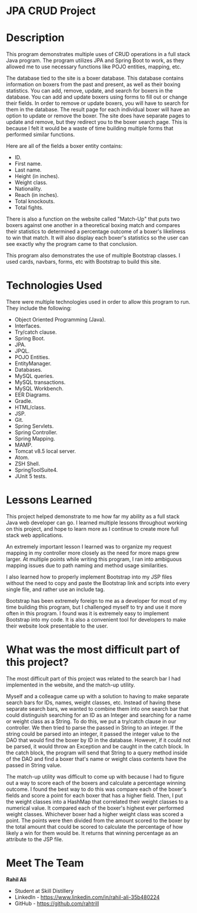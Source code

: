 # JPA CRUD Project

# Description

This program demonstrates multiple uses of CRUD operations in a full stack Java program. The program utilizes JPA and Spring Boot to work, as they allowed me to use necessary functions like POJO entities, mapping, etc.

The database tied to the site is a boxer database. This database contains information on boxers from the past and present, as well as their boxing statistics. You can add, remove, update, and search for boxers in the database. You can add and update boxers using forms to fill out or change their fields. In order to remove or update boxers, you will have to search for them in the database. The result page for each individual boxer will have an option to update or remove the boxer. The site does have separate pages to update and remove, but they redirect you to the boxer search page. This is because I felt it would be a waste of time building multiple forms that performed similar functions.

Here are all of the fields a boxer entity contains:

- ID.
- First name.
- Last name.
- Height (in inches).
- Weight class.
- Nationality.
- Reach (in inches).
- Total knockouts.
- Total fights.

There is also a function on the website called "Match-Up" that puts two boxers against one another in a theoretical boxing match and compares their statistics to determined a percentage outcome of a boxer's likeliness to win that match. It will also display each boxer's statistics so the user can see exactly why the program came to that conclusion.

This program also demonstrates the use of multiple Bootstrap classes. I used cards, navbars, forms, etc with Bootstrap to build this site.

# Technologies Used

There were multiple technologies used in order to allow this program to run. They include the following:

- Object Oriented Programming (Java).
- Interfaces.
- Try/catch clause.
- Spring Boot.
- JPA.
- JPQL.
- POJO Entities.
- EntityManager.
- Databases.
- MySQL queries.
- MySQL transactions.
- MySQL Workbench.
- EER Diagrams.
- Gradle.
- HTML/class.
- JSP.
- Git.
- Spring Servlets.
- Spring Controller.
- Spring Mapping.
- MAMP.
- Tomcat v8.5 local server.
- Atom.
- ZSH Shell.
- SpringToolSuite4.
- JUnit 5 tests.

# Lessons Learned

This project helped demonstrate to me how far my ability as a full stack Java web developer can go. I learned multiple lessons throughout working on this project, and hope to learn more as I continue to create more full stack web applications.

An extremely important lesson I learned was to organize my request mapping in my controller more closely as the need for more maps grew larger. At multiple points while writing this program, I ran into ambiguous mapping issues due to path naming and method usage similarities.

I also learned how to properly implement Bootstrap into my JSP files without the need to copy and paste the Bootstrap link and scripts into every single file, and rather use an include tag.

Bootstrap has been extremely foreign to me as a developer for most of my time building this program, but I challenged myself to try and use it more often in this program. I found was it is extremely easy to implement Bootstrap into my code. It is also a convenient tool for developers to make their website look presentable to the user.

# What was the most difficult part of this project?

The most difficult part of this project was related to the search bar I had implemented in the website, and the match-up utility.

Myself and a colleague came up with a solution to having to make separate search bars for IDs, names, weight classes, etc. Instead of having these separate search bars, we wanted to combine them into one search bar that could distinguish searching for an ID as an Integer and searching for a name or weight class as a String. To do this, we put a try/catch clause in our controller. We then tried to parse the passed in String to an integer. If the string could be parsed into an integer, it passed the integer value to the DAO that would find the boxer by ID in the database. However, if it could not be parsed, it would throw an Exception and be caught in the catch block. In the catch block, the program will send that String to a query method inside of the DAO and find a boxer that's name or weight class contents have the passed in String value.

The match-up utility was difficult to come up with because I had to figure out a way to score each of the boxers and calculate a percentage winning outcome. I found the best way to do this was compare each of the boxer's fields and score a point for each boxer that has a higher field. Then, I put the weight classes into a HashMap that correlated their weight classes to a numerical value. It compared each of the boxer's highest ever performed weight classes. Whichever boxer had a higher weight class was scored a point. The points were then divided from the amount scored to the boxer by the total amount that could be scored to calculate the percentage of how likely a win for them would be. It returns that winning percentage as an attribute to the JSP file.

# Meet The Team

**Rahil Ali**

- Student at Skill Distillery
- LinkedIn - https://www.linkedin.com/in/rahil-ali-35b480224
- GitHub - https://github.com/rahtrill
